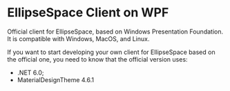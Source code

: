 # EllipseSpace Client on WPF
Official client for EllipseSpace, based on Windows Presentation Foundation. It is compatible with Windows, MacOS, and Linux.

If you want to start developing your own client for EllipseSpace based on the official one, you need to know that the official version uses:
- .NET 6.0;
- MaterialDesignTheme 4.6.1
